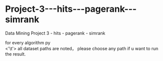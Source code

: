 # Project-3---hits---pagerank---simrank
Data Mining Project 3 - hits - pagerank - simrank

for every algorithm py<br/>
<'\t'> all dataset paths are noted， please choose any path if u want to run the result.
